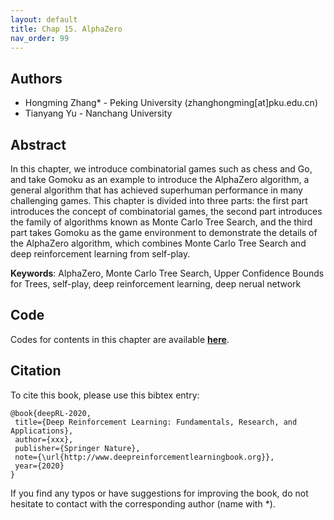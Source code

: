 ```yaml
---
layout: default
title: Chap 15. AlphaZero
nav_order: 99
---
```


## Authors

- Hongming Zhang* - Peking University (zhanghongming[at]pku.edu.cn)
- Tianyang Yu - Nanchang University

## Abstract

In this chapter, we introduce combinatorial games such as chess and Go, and take Gomoku as an example to introduce the AlphaZero algorithm, a general algorithm that has achieved superhuman performance in many challenging games. This chapter is divided into three parts: the first part introduces the concept of combinatorial games, the second part introduces the family of algorithms known as Monte Carlo Tree Search, and the third part takes Gomoku as the game environment to demonstrate the details of the AlphaZero algorithm, which combines Monte Carlo Tree Search and deep reinforcement learning from self-play.

**Keywords**: AlphaZero, Monte Carlo Tree Search, Upper Confidence Bounds for Trees, self-play, deep reinforcement learning, deep nerual network

## Code 

Codes for contents in this chapter are available [**here**](https://github.com/deep-reinforcement-learning-book/Chapter15-AlphaZero).

## Citation

To cite this book, please use this bibtex entry:

```
@book{deepRL-2020,
 title={Deep Reinforcement Learning: Fundamentals, Research, and Applications},
 author={xxx},
 publisher={Springer Nature},
 note={\url{http://www.deepreinforcementlearningbook.org}},
 year={2020}
}
```



If you find any typos or have suggestions for improving the book, do not hesitate to contact with the corresponding author (name with *).